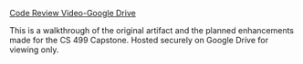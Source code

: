 [Code Review Video-Google Drive](https://drive.google.com/file/d/1QHJKxVI9fVc4Pi_W1LoNva_lTuszEDca/view?usp=sharing)

This is a walkthrough of the original artifact and the planned enhancements made for the CS 499 Capstone. Hosted securely on Google Drive for viewing only.
